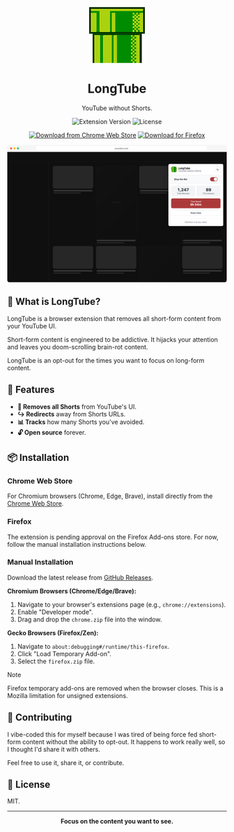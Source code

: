 <div align="center">
  <img src="assets/icon128.png" alt="LongTube Logo" width="128" height="128">

# LongTube

YouTube without Shorts.

![Extension Version](https://img.shields.io/badge/version-0.1.0--beta.1-blue.svg)
![License](https://img.shields.io/badge/license-MIT-green.svg)

</div>

<div align="center">
  
[![Download from Chrome Web Store](https://img.shields.io/badge/Download%20from-Chrome%20Web%20Store-4285F4?style=for-the-badge&logo=googlechrome&logoColor=white)](https://chromewebstore.google.com/detail/longtube/monkacdphpcklckngjekpkbjkolemnjf)
[![Download for Firefox](https://img.shields.io/badge/Download%20for-Firefox-FF7139?style=for-the-badge&logo=firefox&logoColor=white)](https://github.com/nickcorin/longtube/releases/latest/download/firefox.zip)

</div>

<div align="center">
  <img src="docs/images/screenshot-popup-1280x800.png" alt="LongTube Extension Popup">
</div>

## 🎯 What is LongTube?

LongTube is a browser extension that removes all short-form content from your YouTube UI.

Short-form content is engineered to be addictive. It hijacks your attention and leaves you doom-scrolling brain-rot
content.

LongTube is an opt-out for the times you want to focus on long-form content.

## 🚀 Features

- **🚫 Removes all Shorts** from YouTube's UI.
- **↪️ Redirects** away from Shorts URLs.
- **📊 Tracks** how many Shorts you've avoided.
- **🔓 Open source** forever.

## 📦 Installation

### Chrome Web Store

For Chromium browsers (Chrome, Edge, Brave), install directly from the [Chrome Web Store](https://chromewebstore.google.com/detail/longtube/monkacdphpcklckngjekpkbjkolemnjf).

### Firefox

The extension is pending approval on the Firefox Add-ons store. For now, follow the manual installation instructions below.

### Manual Installation

Download the latest release from [GitHub Releases](https://github.com/nickcorin/longtube/releases).

**Chromium Browsers (Chrome/Edge/Brave):**

1. Navigate to your browser's extensions page (e.g., `chrome://extensions`).
2. Enable "Developer mode".
3. Drag and drop the `chrome.zip` file into the window.

**Gecko Browsers (Firefox/Zen):**

1. Navigate to `about:debugging#/runtime/this-firefox`.
2. Click "Load Temporary Add-on".
3. Select the `firefox.zip` file.

> [!NOTE]
> Firefox temporary add-ons are removed when the browser closes. This is a Mozilla limitation for unsigned extensions.

## 🤝 Contributing

I vibe-coded this for myself because I was tired of being force fed short-form content without the ability to opt-out. It happens to work really well, so I thought I'd share it with others.

Feel free to use it, share it, or contribute.

## 📄 License

MIT.

---

<div align="center">

**Focus on the content you want to see.**

</div>
